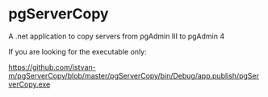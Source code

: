 ﻿# pgServerCopy

A .net application to copy servers from pgAdmin III to pgAdmin 4

If you are looking for the executable only:

https://github.com/istvan-m/pgServerCopy/blob/master/pgServerCopy/bin/Debug/app.publish/pgServerCopy.exe
